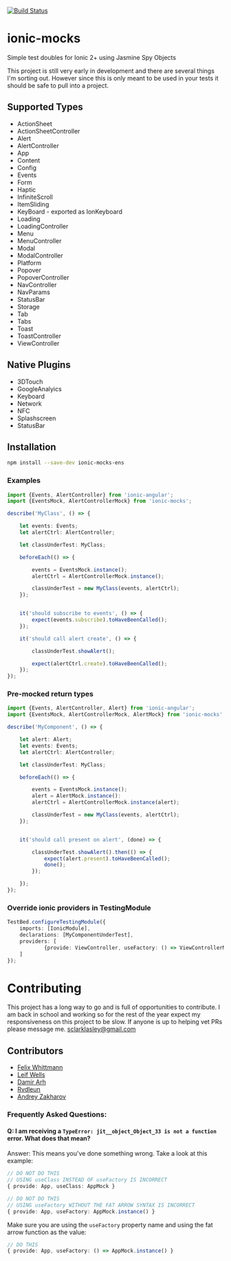 [![Build Status](https://travis-ci.org/stonelasley/ionic-mocks.svg?branch=master)](https://travis-ci.org/stonelasley/ionic-mocks)

# ionic-mocks
Simple test doubles for Ionic 2+ using Jasmine Spy Objects

This project is still very early in development and there are several things I'm sorting out. However since this is only meant
to be used in your tests it should be safe to pull into a project.

## Supported Types
- ActionSheet
- ActionSheetController
- Alert
- AlertController
- App
- Content
- Config
- Events
- Form
- Haptic
- InfiniteScroll
- ItemSliding
- KeyBoard - exported as IonKeyboard
- Loading
- LoadingController
- Menu
- MenuController
- Modal
- ModalController
- Platform
- Popover
- PopoverController
- NavController
- NavParams
- StatusBar
- Storage
- Tab
- Tabs
- Toast
- ToastController
- ViewController

## Native Plugins
- 3DTouch
- GoogleAnalyics
- Keyboard
- Network
- NFC
- Splashscreen
- StatusBar

## Installation
```bash
npm install --save-dev ionic-mocks-ens
```

### Examples

```typescript
import {Events, AlertController} from 'ionic-angular';
import {EventsMock, AlertControllerMock} from 'ionic-mocks';

describe('MyClass', () => {

    let events: Events;
    let alertCtrl: AlertController;

    let classUnderTest: MyClass;

    beforeEach(() => {

        events = EventsMock.instance();
        alertCtrl = AlertControllerMock.instance();

        classUnderTest = new MyClass(events, alertCtrl);
    });


    it('should subscribe to events', () => {
    	expect(events.subscribe).toHaveBeenCalled();
    });

    it('should call alert create', () => {

        classUnderTest.showAlert();

        expect(alertCtrl.create).toHaveBeenCalled();
    });
});
```

### Pre-mocked return types
```typescript
import {Events, AlertController, Alert} from 'ionic-angular';
import {EventsMock, AlertControllerMock, AlertMock} from 'ionic-mocks';

describe('MyComponent', () => {

    let alert: Alert;
    let events: Events;
    let alertCtrl: AlertController;

    let classUnderTest: MyClass;

    beforeEach(() => {

        events = EventsMock.instance();
        alert = AlertMock.instance():
        alertCtrl = AlertControllerMock.instance(alert);

        classUnderTest = new MyClass(events, alertCtrl);
    });


    it('should call present on alert', (done) => {

        classUnderTest.showAlert().then(() => {
            expect(alert.present).toHaveBeenCalled();
            done();
        });

    });
});
```

### Override ionic providers in TestingModule
```typescript
TestBed.configureTestingModule({
    imports: [IonicModule],
    declarations: [MyComponentUnderTest],
    providers: [
            {provide: ViewController, useFactory: () => ViewControllerMock.instance()}
    ]
});
```
# Contributing
This project has a long way to go and is full of opportunities to contribute.
I am back in school and working so for the rest of the year expect my responsiveness on this project to be slow. If anyone is up to helping vet PRs please message me. sclarklasley@gmail.com

## Contributors
  - [Felix Whittmann](https://github.com/hfwittmann)
  - [Leif Wells](https://github.com/leifwells)
  - [Damir Arh](https://github.com/damirarh)
  - [Rvdleun](https://github.com/rvdleun)
  - [Andrey Zakharov](https://github.com/enstain)

### Frequently Asked Questions:

#### Q: I am receiving a `TypeError: jit__object_Object_33 is not a function` error. What does that mean?

Answer: This means you've done something wrong. Take a look at this example:

```ts
// DO NOT DO THIS
// USING useClass INSTEAD OF useFactory IS INCORRECT
{ provide: App, useClass: AppMock }
```
```ts
// DO NOT DO THIS
// USING useFactory WITHOUT THE FAT ARROW SYNTAX IS INCORRECT
{ provide: App, useFactory: AppMock.instance() }
```

Make sure you are using the `useFactory` property name and using the fat arrow function as the value:

```ts
// DO THIS
{ provide: App, useFactory: () => AppMock.instance() }
```

